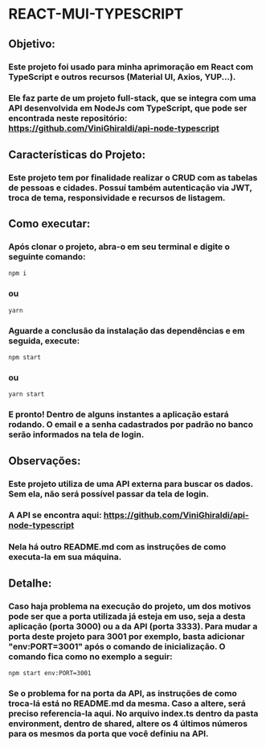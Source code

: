 # REACT-MUI-TYPESCRIPT

## Objetivo:

### Este projeto foi usado para minha aprimoração em React com TypeScript e outros recursos (Material UI, Axios, YUP...).

### Ele faz parte de um projeto full-stack, que se integra com uma API desenvolvida em NodeJs com TypeScript, que pode ser encontrada neste repositório: https://github.com/ViniGhiraldi/api-node-typescript

## Características do Projeto:

### Este projeto tem por finalidade realizar o CRUD com as tabelas de pessoas e cidades. Possuí também autenticação via JWT, troca de tema, responsividade e recursos de listagem.

## Como executar:

### Após clonar o projeto, abra-o em seu terminal e digite o seguinte comando:
```
npm i
```
### ou
```
yarn
```
### Aguarde a conclusão da instalação das dependências e em seguida, execute:
```
npm start
```
### ou
```
yarn start
```
### E pronto! Dentro de alguns instantes a aplicação estará rodando. O email e a senha cadastrados por padrão no banco serão informados na tela de login.

## Observações:

### Este projeto utiliza de uma API externa para buscar os dados. Sem ela, não será possível passar da tela de login.

### A API se encontra aqui: https://github.com/ViniGhiraldi/api-node-typescript

### Nela há outro README.md com as instruções de como executa-la em sua máquina.

## Detalhe:

### Caso haja problema na execução do projeto, um dos motivos pode ser que a porta utilizada já esteja em uso, seja a desta aplicação (porta 3000) ou a da API (porta 3333). Para mudar a porta deste projeto para 3001 por exemplo, basta adicionar "env:PORT=3001" após o comando de inicialização. O comando fica como no exemplo a seguir:
```
npm start env:PORT=3001
```
### Se o problema for na porta da API, as instruções de como troca-lá está no README.md da mesma. Caso a altere, será preciso referencia-la aqui. No arquivo index.ts dentro da pasta environment, dentro de shared, altere os 4 últimos números para os mesmos da porta que você definiu na API.
